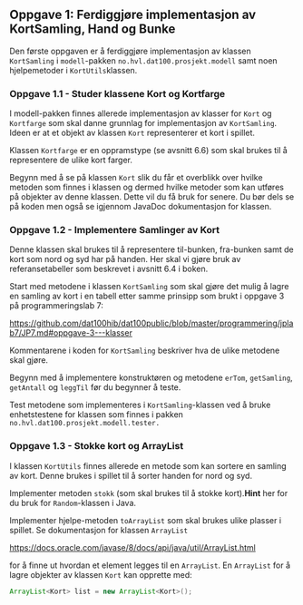## Oppgave 1: Ferdiggjøre implementasjon av KortSamling, Hand og Bunke

Den første oppgaven er å ferdiggjøre implementasjon av klassen `KortSamling` i `modell`-pakken `no.hvl.dat100.prosjekt.modell` samt noen hjelpemetoder i `KortUtils`klassen.

### Oppgave 1.1 - Studer klassene Kort og Kortfarge

I modell-pakken finnes allerede implementasjon av klasser for `Kort` og `Kortfarge` som skal danne grunnlag for implementasjon av `KortSamling`. Ideen er at et objekt av klassen `Kort` representerer et kort i spillet.

Klassen `Kortfarge` er en oppramstype (se avsnitt 6.6) som skal brukes til å representere de ulike kort farger.

Begynn med å se på klassen `Kort` slik du får et overblikk over hvilke metoden som finnes i klassen og dermed hvilke metoder som kan utføres på objekter av denne klassen. Dette vil du få bruk for senere. Du bør dels se på koden men også se igjennom JavaDoc dokumentasjon for klassen.

### Oppgave 1.2 - Implementere Samlinger av Kort

Denne klassen skal brukes til å representere til-bunken, fra-bunken samt de kort som nord og syd har på handen. Her skal vi gjøre bruk av referansetabeller som beskrevet i avsnitt 6.4 i boken.

Start med metodene i klassen `KortSamling` som skal gjøre det mulig å lagre en samling av kort i en tabell etter samme prinsipp som brukt i oppgave 3 på programmeringslab 7:

https://github.com/dat100hib/dat100public/blob/master/programmering/jplab7/JP7.md#oppgave-3---klasser

Kommentarene i koden for `KortSamling` beskriver hva de ulike metodene skal gjøre.

Begynn med å implementere konstruktøren og metodene `erTom`, `getSamling`, `getAntall` og `leggTil` før du begynner å teste.

Test metodene som implementeres i `KortSamling`-klassen ved å bruke enhetstestene for klassen som finnes i pakken `no.hvl.dat100.prosjekt.modell.tester.`

### Oppgave 1.3 - Stokke kort og ArrayList

I klassen `KortUtils` finnes allerede en metode som kan sortere en samling av kort. Denne brukes i spillet til å sorter handen for nord og syd.

Implementer metoden `stokk` (som skal brukes til å stokke kort).**Hint** her for du bruk for `Random`-klassen i Java.

Implementer hjelpe-metoden `toArrayList` som skal brukes ulike plasser i spillet. Se dokumentasjon for klassen `ArrayList`

https://docs.oracle.com/javase/8/docs/api/java/util/ArrayList.html

for å finne ut hvordan et element legges til en `ArrayList`. En `ArrayList` for å lagre objekter av klassen `Kort` kan opprette med:

```java
ArrayList<Kort> list = new ArrayList<Kort>();
```
